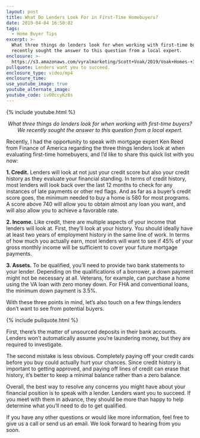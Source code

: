 ```yaml
---
layout: post
title: What Do Lenders Look For in First-Time Homebuyers?
date: 2019-04-04 16:50:02
tags:
  - Home Buyer Tips
excerpt: >-
  What three things do lenders look for when working with first-time buyers? We
  recently sought the answer to this question from a local expert.
enclosure: >-
  https://s3.amazonaws.com/vyralmarketing/Scott+Voak/2019/Voak+Homes-+3+Things+Lenders+Look+At.mp4
pullquote: Lenders want you to succeed.
enclosure_type: video/mp4
enclosure_time:
use_youtube_image: true
youtube_alternate_image:
youtube_code: ivO0ccyKz8s
---
```


{% include youtube.html %}

<p style="text-align: center;"><em>What three things do lenders look for when working with first-time buyers? We recently sought the answer to this question from a local expert.</em></p>

Recently, I had the opportunity to speak with mortgage expert Ken Reed from Finance of America regarding the three things lenders look at when evaluating first-time homebuyers, and I’d like to share this quick list with you now:&nbsp;

**1. Credit.** Lenders will look at not just your credit score but also your credit history as they evaluate your financial standing. In terms of credit history, most lenders will look back over the last 12 months to check for any instances of late payments or other red flags. And as far as a buyer’s credit score goes, the minimum needed to buy a home is 580 for most programs. A score above 740 will allow you to obtain almost any loan you want, and will also allow you to achieve a favorable rate.&nbsp;

**2. Income.** Like credit, there are multiple aspects of your income that lenders will look at. First, they’ll look at your history. You should ideally have at least two years of employment history in the same line of work. In terms of how much you actually earn, most lenders will want to see if 45% of your gross monthly income will be sufficient to cover your future mortgage payments.&nbsp;

**3. Assets.** To be qualified, you’ll need to provide two bank statements to your lender. Depending on the qualifications of a borrower, a down payment might not be necessary at all. Veterans, for example, can purchase a home using the VA loan with zero money down. For FHA and conventional loans, the minimum down payment is 3.5%.

With these three points in mind, let’s also touch on a few things lenders don’t want to see from potential buyers.

{% include pullquote.html %}

First, there’s the matter of unsourced deposits in their bank accounts. Lenders won’t automatically assume you’re laundering money, but they are required to investigate.&nbsp;

The second mistake is less obvious. Completely paying off your credit cards before you buy could actually hurt your chances. Since credit history is important to getting approved, and paying off lines of credit can erase that history, it’s better to keep a minimal balance rather than a zero balance.&nbsp;

Overall, the best way to resolve any concerns you might have about your financial position is to speak with a lender. Lenders want you to succeed. If you meet with them in advance, they should be more than happy to help determine what you’ll need to do to get qualified.&nbsp;

If you have any other questions or would like more information, feel free to give us a call or send us an email. We look forward to hearing from you soon.